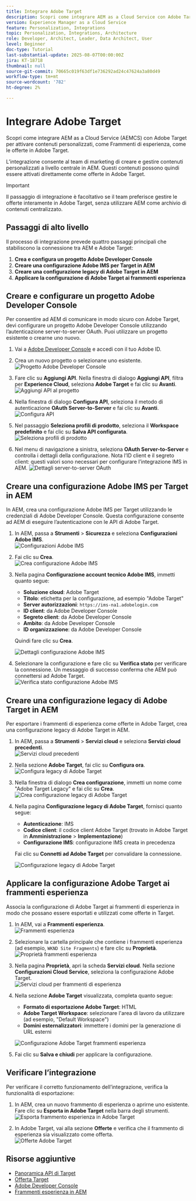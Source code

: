 ```yaml
---
title: Integrare Adobe Target
description: Scopri come integrare AEM as a Cloud Service con Adobe Target per gestire e attivare contenuti personalizzati (frammenti di esperienza) come offerte.
version: Experience Manager as a Cloud Service
feature: Personalization, Integrations
topic: Personalization, Integrations, Architecture
role: Developer, Architect, Leader, Data Architect, User
level: Beginner
doc-type: Tutorial
last-substantial-update: 2025-08-07T00:00:00Z
jira: KT-18718
thumbnail: null
source-git-commit: 70665c019f63df1e736292ad24c47624a3a80d49
workflow-type: tm+mt
source-wordcount: '782'
ht-degree: 2%

---
```



# Integrare Adobe Target

Scopri come integrare AEM as a Cloud Service (AEMCS) con Adobe Target per attivare contenuti personalizzati, come Frammenti di esperienza, come le offerte in Adobe Target.

L’integrazione consente al team di marketing di creare e gestire contenuti personalizzati a livello centrale in AEM. Questi contenuti possono quindi essere attivati direttamente come offerte in Adobe Target.

>[!IMPORTANT]
>
>Il passaggio di integrazione è facoltativo se il team preferisce gestire le offerte interamente in Adobe Target, senza utilizzare AEM come archivio di contenuti centralizzato.

## Passaggi di alto livello

Il processo di integrazione prevede quattro passaggi principali che stabiliscono la connessione tra AEM e Adobe Target:

1. **Crea e configura un progetto Adobe Developer Console**
2. **Creare una configurazione Adobe IMS per Target in AEM**
3. **Creare una configurazione legacy di Adobe Target in AEM**
4. **Applicare la configurazione di Adobe Target ai frammenti esperienza**

## Creare e configurare un progetto Adobe Developer Console

Per consentire ad AEM di comunicare in modo sicuro con Adobe Target, devi configurare un progetto Adobe Developer Console utilizzando l’autenticazione server-to-server OAuth. Puoi utilizzare un progetto esistente o crearne uno nuovo.

1. Vai a [Adobe Developer Console](https://developer.adobe.com/console) e accedi con il tuo Adobe ID.

2. Crea un nuovo progetto o selezionane uno esistente.\
   ![Progetto Adobe Developer Console](../assets/setup/adc-project.png)

3. Fare clic su **Aggiungi API**. Nella finestra di dialogo **Aggiungi API**, filtra per **Experience Cloud**, seleziona **Adobe Target** e fai clic su **Avanti**.\
   ![Aggiungi API al progetto](../assets/setup/adc-add-api.png)

4. Nella finestra di dialogo **Configura API**, seleziona il metodo di autenticazione **OAuth Server-to-Server** e fai clic su **Avanti**.\
   ![Configura API](../assets/setup/adc-configure-api.png)

5. Nel passaggio **Seleziona profili di prodotto**, seleziona il **Workspace predefinito** e fai clic su **Salva API configurata**.\
   ![Seleziona profili di prodotto](../assets/setup/adc-select-product-profiles.png)

6. Nel menu di navigazione a sinistra, seleziona **OAuth Server-to-Server** e controlla i dettagli della configurazione. Nota l’ID client e il segreto client: questi valori sono necessari per configurare l’integrazione IMS in AEM.
   ![Dettagli server-to-server OAuth](../assets/setup/adc-oauth-server-to-server.png)

## Creare una configurazione Adobe IMS per Target in AEM

In AEM, crea una configurazione Adobe IMS per Target utilizzando le credenziali di Adobe Developer Console. Questa configurazione consente ad AEM di eseguire l’autenticazione con le API di Adobe Target.

1. In AEM, passa a **Strumenti** > **Sicurezza** e seleziona **Configurazioni Adobe IMS**.\
   ![Configurazioni Adobe IMS](../assets/setup/aem-ims-configurations.png)

2. Fai clic su **Crea**.\
   ![Crea configurazione Adobe IMS](../assets/setup/aem-create-ims-configuration.png)

3. Nella pagina **Configurazione account tecnico Adobe IMS**, immetti quanto segue:
   - **Soluzione cloud**: Adobe Target
   - **Titolo**: etichetta per la configurazione, ad esempio &quot;Adobe Target&quot;
   - **Server autorizzazioni**: `https://ims-na1.adobelogin.com`
   - **ID client**: da Adobe Developer Console
   - **Segreto client**: da Adobe Developer Console
   - **Ambito**: da Adobe Developer Console
   - **ID organizzazione**: da Adobe Developer Console

   Quindi fare clic su **Crea**.

   ![Dettagli configurazione Adobe IMS](../assets/setup/aem-ims-configuration-details.png)

4. Selezionare la configurazione e fare clic su **Verifica stato** per verificare la connessione. Un messaggio di successo conferma che AEM può connettersi ad Adobe Target.\
   ![Verifica stato configurazione Adobe IMS](../assets/setup/aem-ims-configuration-health-check.png)

## Creare una configurazione legacy di Adobe Target in AEM

Per esportare i frammenti di esperienza come offerte in Adobe Target, crea una configurazione legacy di Adobe Target in AEM.

1. In AEM, passa a **Strumenti** > **Servizi cloud** e seleziona **Servizi cloud precedenti**.\
   ![Servizi cloud precedenti](../assets/setup/aem-legacy-cloud-services.png)

2. Nella sezione **Adobe Target**, fai clic su **Configura ora**.\
   ![Configura legacy di Adobe Target](../assets/setup/aem-configure-adobe-target-legacy.png)

3. Nella finestra di dialogo **Crea configurazione**, immetti un nome come &quot;Adobe Target Legacy&quot; e fai clic su **Crea**.\
   ![Crea configurazione legacy di Adobe Target](../assets/setup/aem-create-adobe-target-legacy-configuration.png)

4. Nella pagina **Configurazione legacy di Adobe Target**, fornisci quanto segue:
   - **Autenticazione**: IMS
   - **Codice client**: il codice client Adobe Target (trovato in Adobe Target in **Amministrazione** > **Implementazione**)
   - **Configurazione IMS**: configurazione IMS creata in precedenza

   Fai clic su **Connetti ad Adobe Target** per convalidare la connessione.

   ![Configurazione legacy di Adobe Target](../assets/setup/aem-target-legacy-configuration.png)

## Applicare la configurazione Adobe Target ai frammenti esperienza

Associa la configurazione di Adobe Target ai frammenti di esperienza in modo che possano essere esportati e utilizzati come offerte in Target.

1. In AEM, vai a **Frammenti esperienza**.\
   ![Frammenti esperienza](../assets/setup/aem-experience-fragments.png)

2. Selezionare la cartella principale che contiene i frammenti esperienza (ad esempio, `WKND Site Fragments`) e fare clic su **Proprietà**.\
   ![Proprietà frammenti esperienza](../assets/setup/aem-experience-fragments-properties.png)

3. Nella pagina **Proprietà**, apri la scheda **Servizi cloud**. Nella sezione **Configurazioni Cloud Service**, seleziona la configurazione Adobe Target.\
   ![Servizi cloud per frammenti di esperienza](../assets/setup/aem-experience-fragments-cloud-services.png)

4. Nella sezione **Adobe Target** visualizzata, completa quanto segue:
   - **Formato di esportazione Adobe Target**: HTML
   - **Adobe Target Workspace**: selezionare l&#39;area di lavoro da utilizzare (ad esempio, &quot;Default Workspace&quot;)
   - **Domini esternalizzatori**: immettere i domini per la generazione di URL esterni

   ![Configurazione Adobe Target frammenti esperienza](../assets/setup/aem-experience-fragments-adobe-target-configuration.png)

5. Fai clic su **Salva e chiudi** per applicare la configurazione.

## Verificare l’integrazione

Per verificare il corretto funzionamento dell’integrazione, verifica la funzionalità di esportazione:

1. In AEM, crea un nuovo frammento di esperienza o aprirne uno esistente. Fare clic su **Esporta in Adobe Target** nella barra degli strumenti.\
   ![Esporta frammento esperienza in Adobe Target](../assets/setup/aem-export-experience-fragment-to-adobe-target.png)

2. In Adobe Target, vai alla sezione **Offerte** e verifica che il frammento di esperienza sia visualizzato come offerta.\
   ![Offerte Adobe Target](../assets/setup/adobe-target-xf-as-offer.png)

## Risorse aggiuntive

- [Panoramica API di Target](https://experienceleague.adobe.com/en/docs/target-dev/developer/api/target-api-overview)
- [Offerta Target](https://experienceleague.adobe.com/en/docs/target/using/experiences/offers/manage-content)
- [Adobe Developer Console](https://developer.adobe.com/developer-console/docs/guides/)
- [Frammenti esperienza in AEM](https://experienceleague.adobe.com/en/docs/experience-manager-learn/sites/experience-fragments/experience-fragments-feature-video-use)
